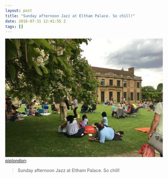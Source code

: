 ```yaml
---
layout: post
title: "Sunday afternoon Jazz at Eltham Palace. So chill!"
date: 2016-07-31 12:41:55 Z
tags: []
---
```

![](/media/2016/07/148243859454.jpg)
[piplondon](http://pipobscure.uk/post/148243847377/sunday-afternoon-jazz-at-eltham-palace-so-chill):

> Sunday afternoon Jazz at Eltham Palace. So chill!
